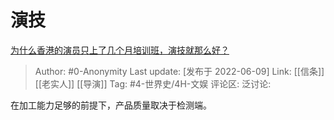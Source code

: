 # 演技
[为什么香港的演员只上了几个月培训班，演技就那么好？](https://www.zhihu.com/question/536545555/answer/2521212823)

> Author: #0-Anonymity
> Last update: [发布于 2022-06-09]
> Link: [[信条]] [[老实人]] [[导演]]
> Tag: #4-世界史/4H-文娱
> 评论区:
> 泛讨论:

在加工能力足够的前提下，产品质量取决于检测端。
